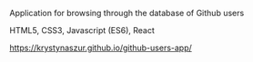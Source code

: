 Application for browsing through the database of Github users

HTML5, CSS3, Javascript (ES6), React

https://krystynaszur.github.io/github-users-app/

